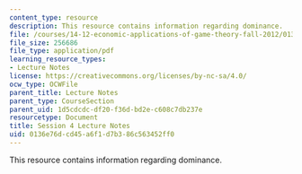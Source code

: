 ```yaml
---
content_type: resource
description: This resource contains information regarding dominance.
file: /courses/14-12-economic-applications-of-game-theory-fall-2012/0136e76dcd45a6f1d7b386c563452ff0_MIT14_12F12_chapter4.pdf
file_size: 256686
file_type: application/pdf
learning_resource_types:
- Lecture Notes
license: https://creativecommons.org/licenses/by-nc-sa/4.0/
ocw_type: OCWFile
parent_title: Lecture Notes
parent_type: CourseSection
parent_uid: 1d5cdcdc-df20-f36d-bd2e-c608c7db237e
resourcetype: Document
title: Session 4 Lecture Notes
uid: 0136e76d-cd45-a6f1-d7b3-86c563452ff0
---
```

This resource contains information regarding dominance.